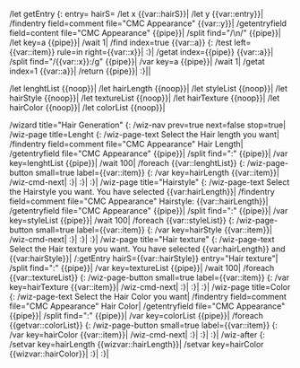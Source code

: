/let getEntry {: entry= hairS= 
	/let x {{var::hairS}}|
	/let y {{var::entry}}|
	/findentry field=comment file="CMC Appearance" {{var::y}}|
	/getentryfield field=content file="CMC Appearance" {{pipe}}|
	/split find="/\n/" {{pipe}}|
	/let key=a {{pipe}}|
	/wait 1|
	/find index=true {{var::a}} {:
		/test left={{var::item}} rule=in right={{var::x}}|
	:}|
	/getat index={{pipe}} {{var::a}}|
	/split find="/{{var::x}}:/g" {{pipe}}|
	/var key=a {{pipe}}|
	/wait 1|
	/getat index=1 {{var::a}}|
	/return {{pipe}}|
:}||

/let lenghtList {{noop}}|
/let hairLength {{noop}}|
/let styleList {{noop}}|
/let hairStyle {{noop}}|
/let textureList {{noop}}|
/let hairTexture {{noop}}|
/let hairColor {{noop}}|
/let colorList {{noop}}|


/wizard title="Hair Generation" {:
	/wiz-nav prev=true next=false stop=true|
	/wiz-page title=Lenght {:
		/wiz-page-text Select the Hair length you want|
		/findentry field=comment file="CMC Appearance" Hair Length|
		/getentryfield file="CMC Appearance" {{pipe}}|
		/split find=":" {{pipe}}|
		/var key=lenghtList {{pipe}}|
		/wait 100|
		/foreach {{var::lenghtList}} {:
			/wiz-page-button small=true label={{var::item}} {: /var key=hairLength {{var::item}}| /wiz-cmd-next| :}|
		:}|
	:}|
	/wiz-page title="Hairstyle" {:
		/wiz-page-text Select the Hairstyle you want. You have selected {{var:hairLength}}|
		/findentry field=comment file="CMC Appearance" Hairstyle: {{var::hairLength}}|
		/getentryfield file="CMC Appearance" {{pipe}}|
		/split find=":" {{pipe}}|
		/var key=styleList {{pipe}}|
		/wait 100|
		/foreach {{var::styleList}} {:
			/wiz-page-button small=true label={{var::item}} {: /var key=hairStyle {{var::item}}| /wiz-cmd-next| :}|
		:}|
	:}|
	/wiz-page title="Hair texture" {:
		/wiz-page-text Select the Hair texture you want. You have selected {{var:hairLength}} and {{var:hairStyle}}|
		/:getEntry hairS={{var::hairStyle}} entry="Hair texture"|
		/split find=":" {{pipe}}|
		/var key=textureList {{pipe}}|
		/wait 100|
		/foreach {{var::textureList}} {:
			/wiz-page-button small=true label={{var::item}} {: /var key=hairTexture {{var::item}}| /wiz-cmd-next| :}|
		:}|
	:}|
	/wiz-page title=Color {:
		/wiz-page-text Select the Hair Color you want|
		/findentry field=comment file="CMC Appearance" Hair Color|
		/getentryfield file="CMC Appearance" {{pipe}}|
		/split find=":" {{pipe}}|
		/var key=colorList {{pipe}}|
		/foreach {{getvar::colorList}} {:
			/wiz-page-button small=true label={{var::item}} {: /var key=hairColor {{var::item}}| /wiz-cmd-next| :}|
		:}|
	:}|
	/wiz-after {:
		/setvar key=hairLength {{wizvar::hairLength}}|
		/setvar key=hairColor {{wizvar::hairColor}}|
	:}|
:}|